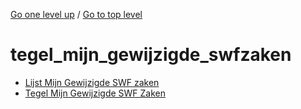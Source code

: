 <!-- generated by markdown-notes-tree -->

<!-- upward navigation links generated by markdown-notes-tree start here -->

[Go one level up](../SUMMARY.md) / [Go to top level](../../../../SUMMARY.md)

<!-- upward navigation links generated by markdown-notes-tree end here -->

# tegel_mijn_gewijzigde_swfzaken

<!-- optional markdown-notes-tree directory description starts here -->

<!-- optional markdown-notes-tree directory description ends here -->

- [Lijst Mijn Gewijzigde SWF zaken](lijst_mijngewijzigde_swfzaken.md)
- [Tegel Mijn Gewijzigde SWF Zaken](README.md)
